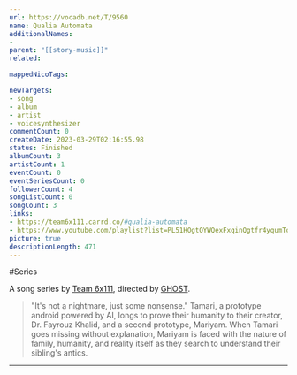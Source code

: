 ```yaml
---
url: https://vocadb.net/T/9560
name: Qualia Automata
additionalNames: 
- 
parent: "[[story-music]]"
related:

mappedNicoTags:

newTargets:
- song
- album
- artist
- voicesynthesizer
commentCount: 0
createDate: 2023-03-29T02:16:55.98
status: Finished
albumCount: 3
artistCount: 1
eventCount: 0
eventSeriesCount: 0
followerCount: 4
songListCount: 0
songCount: 3
links: 
- https://team6x111.carrd.co/#qualia-automata
- https://www.youtube.com/playlist?list=PL51HOgtOYWQexFxqinQgtfr4yqumToeMz
picture: true
descriptionLength: 471
---
```


#Series

A song series by [Team 6x111](https://vocadb.net/Ar/101987), directed by [GHOST](https://vocadb.net/Ar/26895).
>"It's not a nightmare, just some nonsense." Tamari, a prototype android powered by AI, longs to prove their humanity to their creator, Dr. Fayrouz Khalid, and a second prototype, Mariyam. When Tamari goes missing without explanation, Mariyam is faced with the nature of family, humanity, and reality itself as they search to understand their sibling's antics.

---

